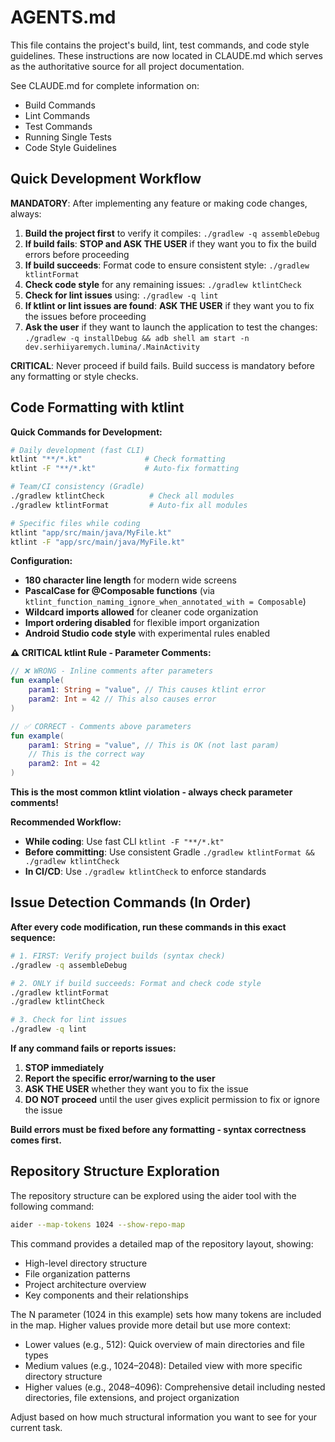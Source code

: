 # AGENTS.md

This file contains the project's build, lint, test commands, and code style guidelines.
These instructions are now located in CLAUDE.md which serves as the authoritative source for all project documentation.

See CLAUDE.md for complete information on:
- Build Commands
- Lint Commands  
- Test Commands
- Running Single Tests
- Code Style Guidelines

## Quick Development Workflow

**MANDATORY**: After implementing any feature or making code changes, always:
1. **Build the project first** to verify it compiles: `./gradlew -q assembleDebug`
2. **If build fails**: **STOP and ASK THE USER** if they want you to fix the build errors before proceeding
3. **If build succeeds**: Format code to ensure consistent style: `./gradlew ktlintFormat`
4. **Check code style** for any remaining issues: `./gradlew ktlintCheck`
5. **Check for lint issues** using: `./gradlew -q lint`
6. **If ktlint or lint issues are found**: **ASK THE USER** if they want you to fix the issues before proceeding
7. **Ask the user** if they want to launch the application to test the changes: `./gradlew -q installDebug && adb shell am start -n dev.serhiiyaremych.lumina/.MainActivity`

**CRITICAL**: Never proceed if build fails. Build success is mandatory before any formatting or style checks.

## Code Formatting with ktlint

**Quick Commands for Development:**
```bash
# Daily development (fast CLI)
ktlint "**/*.kt"              # Check formatting
ktlint -F "**/*.kt"           # Auto-fix formatting

# Team/CI consistency (Gradle)
./gradlew ktlintCheck          # Check all modules
./gradlew ktlintFormat         # Auto-fix all modules

# Specific files while coding
ktlint "app/src/main/java/MyFile.kt"
ktlint -F "app/src/main/java/MyFile.kt"
```

**Configuration:**
- **180 character line length** for modern wide screens
- **PascalCase for @Composable functions** (via `ktlint_function_naming_ignore_when_annotated_with = Composable`)
- **Wildcard imports allowed** for cleaner code organization
- **Import ordering disabled** for flexible import organization
- **Android Studio code style** with experimental rules enabled

**⚠️ CRITICAL ktlint Rule - Parameter Comments:**
```kotlin
// ❌ WRONG - Inline comments after parameters
fun example(
    param1: String = "value", // This causes ktlint error
    param2: Int = 42 // This also causes error
)

// ✅ CORRECT - Comments above parameters
fun example(
    param1: String = "value", // This is OK (not last param)
    // This is the correct way
    param2: Int = 42
)
```
**This is the most common ktlint violation - always check parameter comments!**

**Recommended Workflow:**
- **While coding**: Use fast CLI `ktlint -F "**/*.kt"`
- **Before committing**: Use consistent Gradle `./gradlew ktlintFormat && ./gradlew ktlintCheck`
- **In CI/CD**: Use `./gradlew ktlintCheck` to enforce standards

## Issue Detection Commands (In Order)

**After every code modification, run these commands in this exact sequence:**
```bash
# 1. FIRST: Verify project builds (syntax check)
./gradlew -q assembleDebug

# 2. ONLY if build succeeds: Format and check code style
./gradlew ktlintFormat
./gradlew ktlintCheck

# 3. Check for lint issues
./gradlew -q lint
```

**If any command fails or reports issues:**
1. **STOP immediately**
2. **Report the specific error/warning to the user**
3. **ASK THE USER** whether they want you to fix the issue
4. **DO NOT proceed** until the user gives explicit permission to fix or ignore the issue

**Build errors must be fixed before any formatting - syntax correctness comes first.**

## Repository Structure Exploration

The repository structure can be explored using the aider tool with the following command:

```bash
aider --map-tokens 1024 --show-repo-map
```

This command provides a detailed map of the repository layout, showing:
- High-level directory structure
- File organization patterns
- Project architecture overview
- Key components and their relationships

The N parameter (1024 in this example) sets how many tokens are included in the map. Higher values provide more detail but use more context:
- Lower values (e.g., 512): Quick overview of main directories and file types
- Medium values (e.g., 1024–2048): Detailed view with more specific directory structure
- Higher values (e.g., 2048–4096): Comprehensive detail including nested directories, file extensions, and project organization

Adjust based on how much structural information you want to see for your current task.